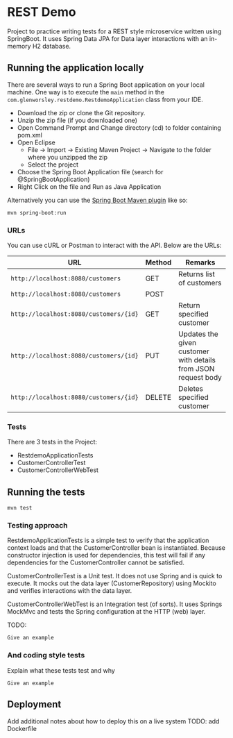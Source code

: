 # REST Demo

Project to practice writing tests for a REST style microservice written
using SpringBoot.  It uses Spring Data JPA for Data layer interactions with an in-memory H2 database.

## Running the application locally

There are several ways to run a Spring Boot application on your local machine. One way is to execute the `main` method in the `com.glenworsley.restdemo.RestdemoApplication` class from your IDE.

- Download the zip or clone the Git repository.
- Unzip the zip file (if you downloaded one)
- Open Command Prompt and Change directory (cd) to folder containing pom.xml
- Open Eclipse 
   - File -> Import -> Existing Maven Project -> Navigate to the folder where you unzipped the zip
   - Select the project
- Choose the Spring Boot Application file (search for @SpringBootApplication)
- Right Click on the file and Run as Java Application

Alternatively you can use the [Spring Boot Maven plugin](https://docs.spring.io/spring-boot/docs/current/reference/html/build-tool-plugins-maven-plugin.html) like so:

```shell
mvn spring-boot:run
```

### URLs

You can use cURL or Postman to interact with the API.  Below are the URLs:

|  URL |  Method | Remarks |
|----------|--------------|--------------|
|`http://localhost:8080/customers`                           | GET | Returns list of customers|
|`http://localhost:8080/customers`                       | POST | | Creates a new customer
|`http://localhost:8080/customers/{id}`                 | GET | Return specified customer |
|`http://localhost:8080/customers/{id}` | PUT | Updates the given customer with details from JSON request body |
|`http://localhost:8080/customers/{id}`                             | DELETE | Deletes specified customer |

### Tests

There are 3 tests in the Project:
- RestdemoApplicationTests
- CustomerControllerTest
- CustomerControllerWebTest

## Running the tests

```shell
mvn test
```

### Testing approach

RestdemoApplicationTests is a simple test to verify that the application context loads and that the CustomerController bean is instantiated.
Because constructor injection is used for dependencies, this test will fail if any dependencies for the CustomerController cannot be satisfied.

CustomerControllerTest is a Unit test.  It does not use Spring and is quick to execute.  It mocks out the data layer (CustomerRepository) using Mockito
and verifies interactions with the data layer.

CustomerControllerWebTest is an Integration test (of sorts).  It uses Springs MockMvc and tests the Spring configuration at the HTTP (web) layer.

TODO:
```
Give an example
```

### And coding style tests

Explain what these tests test and why

```
Give an example
```

## Deployment

Add additional notes about how to deploy this on a live system
TODO: add Dockerfile


